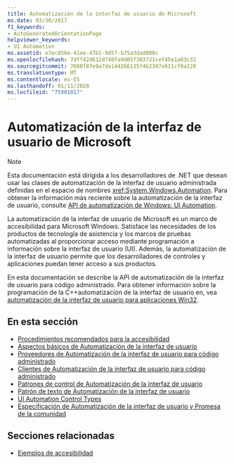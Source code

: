 ```yaml
---
title: Automatización de la interfaz de usuario de Microsoft
ms.date: 03/30/2017
f1_keywords:
- AutoGeneratedOrientationPage
helpviewer_keywords:
- UI Automation
ms.assetid: e7ec856e-41ee-47b1-9d57-b75a3dad088c
ms.openlocfilehash: 7dff42d612d740fa9d05f303721cef45e1a03c32
ms.sourcegitcommit: 7088f87e9a7da144266135f4b2397e611cf0a228
ms.translationtype: MT
ms.contentlocale: es-ES
ms.lasthandoff: 01/11/2020
ms.locfileid: "75901017"
---
```

# <a name="microsoft-ui-automation"></a>Automatización de la interfaz de usuario de Microsoft

> [!NOTE]
> Esta documentación está dirigida a los desarrolladores de .NET que desean usar las clases de automatización de la interfaz de usuario administrada definidas en el espacio de nombres <xref:System.Windows.Automation>. Para obtener la información más reciente sobre la automatización de la interfaz de usuario, consulte [API de automatización de Windows: UI Automation](/windows/win32/winauto/entry-uiauto-win32).

 La automatización de la interfaz de usuario de Microsoft es un marco de accesibilidad para Microsoft Windows. Satisface las necesidades de los productos de tecnología de asistencia y los marcos de pruebas automatizadas al proporcionar acceso mediante programación a información sobre la interfaz de usuario (UI). Además, la automatización de la interfaz de usuario permite que los desarrolladores de controles y aplicaciones puedan tener acceso a sus productos.

 En esta documentación se describe la API de automatización de la interfaz de usuario para código administrado. Para obtener información sobre la programación de la C++automatización de la interfaz de usuario en, vea [automatización de la interfaz de usuario para aplicaciones Win32](/windows/desktop/winauto/windows-automation-api-portal).

## <a name="in-this-section"></a>En esta sección

- [Procedimientos recomendados para la accesibilidad](accessibility-best-practices.md)
- [Aspectos básicos de Automatización de la interfaz de usuario](ui-automation-fundamentals.md)
- [Proveedores de Automatización de la interfaz de usuario para código administrado](ui-automation-providers-for-managed-code.md)
- [Clientes de Automatización de la interfaz de usuario para código administrado](ui-automation-clients-for-managed-code.md)
- [Patrones de control de Automatización de la interfaz de usuario](ui-automation-control-patterns.md)
- [Patrón de texto de Automatización de la interfaz de usuario](ui-automation-text-pattern.md)
- [UI Automation Control Types](ui-automation-control-types.md)
- [Especificación de Automatización de la interfaz de usuario y Promesa de la comunidad](ui-automation-specification-and-community-promise.md)

## <a name="related-sections"></a>Secciones relacionadas

- [Ejemplos de accesibilidad](https://github.com/Microsoft/WPF-Samples/tree/master/Accessibility) 
